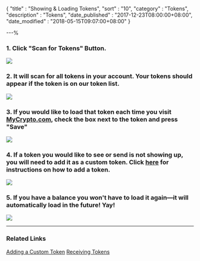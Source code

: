 {
"title"       : "Showing & Loading Tokens",
"sort"        : "10",
"category"    : "Tokens",
"description" : "Tokens",
"date_published" : "2017-12-23T08:00:00+08:00",
"date_modified"  : "2018-05-15T09:07:00+08:00"
}

---%


### 1. Click "Scan for Tokens" Button. 

![](https://i.imgur.com/XAM8dad.png)

### 2. It will scan for all tokens in your account. Your tokens should appear if the token is on our token list.

![](https://i.imgur.com/vxho4sO.png)

### 3. If you would like to load that token each time you visit [MyCrypto.com](https://beta.mycrypto.com/account), check the box next to the token and press "Save"

![](https://i.imgur.com/4quT3w5.png)

### 4. If a token you would like to see or send is not showing up, you will need to add it as a custom token. Click [here](https://support.mycrypto.com/tokens/adding-new-token-and-sending-custom-tokens.html) for instructions on how to add a token.

![](https://i.imgur.com/p2KEduQ.png)

### 5. If you have a balance you won't have to load it again—it will automatically load in the future! Yay!

![](https://i.imgur.com/vxho4sO.png)

----

### Related Links

[Adding a Custom Token](https://support.mycrypto.com/tokens/adding-new-token-and-sending-custom-tokens.html)
[Receiving Tokens](https://support.mycrypto.com/tokens/receiving-tokens.html)

